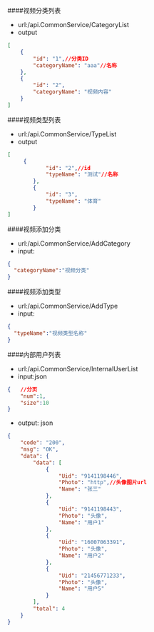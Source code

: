 ####视频分类列表

- url:/api.CommonService/CategoryList
- output
```json
[
    {
        "id": "1",//分类ID
        "categoryName": "aaa"//名称
    },
    {
        "id": "2",
        "categoryName": "视频内容"
    }
]
```
####视频类型列表

- url:/api.CommonService/TypeList
- output
```json
[
     {
            "id": "2",//id
            "typeName": "测试"//名称
        },
        {
            "id": "3",
            "typeName": "体育"
        }
]
```
####视频添加分类

- url:/api.CommonService/AddCategory
- input:
```json
{
  "categoryName":"视频分类"
}
```

####视频添加类型

- url:/api.CommonService/AddType
- input:
```json
{
  "typeName":"视频类型名称"
}
```

####内部用户列表

- url:/api.CommonService/InternalUserList
- input:json
```json
{   //分页
	"num":1,
	"size":10
}

```
- output: json
```json
{
    "code": "200",
    "msg": "OK",
    "data": {
        "data": [
            {
                "Uid": "9141198446",
                "Photo": "http",//头像图片url
                "Name": "张三"
            },
            {
                "Uid": "9141198443",
                "Photo": "头像",
                "Name": "用户1"
            },
            {
                "Uid": "16007063391",
                "Photo": "头像",
                "Name": "用户2"
            },
            {
                "Uid": "21456771233",
                "Photo": "头像",
                "Name": "用户5"
            }
        ],
        "total": 4
    }
}
```

